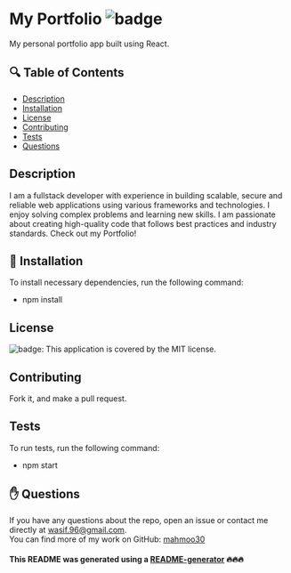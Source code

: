 # My Portfolio ![badge](https://img.shields.io/badge/license-MIT-brightgreen)
My personal portfolio app built using React.

<!-- ![HOME](https://github.com/mahmoo30/portfolio/blob/main/images/home.png)
![ABOUT](https://github.com/mahmoo30/portfolio/blob/main/images/about.png)
![PROJECTS](https://github.com/mahmoo30/portfolio/blob/main/images/projects.png)
![CONTACT](https://github.com/mahmoo30/portfolio/blob/main/images/contact.png)
 -->

## 🔍 Table of Contents
- [Description](#description)
- [Installation](#install)
- [License](#license)
- [Contributing](#contribute)
- [Tests](#test)
- [Questions](#questions)

## Description
I am a fullstack developer with experience in building scalable, secure and reliable web applications using various frameworks and technologies. I enjoy solving complex problems and learning new skills. I am passionate about creating high-quality code that follows best practices and industry standards. Check out my Portfolio!

## 💾 Installation
To install necessary dependencies, run the following command:
- npm install

## License
![badge](https://img.shields.io/badge/license-MIT-brightgreen): This application is covered by the MIT license. 

## Contributing
Fork it, and make a pull request.

## Tests
To run tests, run the following command:
- npm start

## ✋ Questions
If you have any questions about the repo, open an issue or contact me directly at wasif.96@gmail.com. <br />
You can find more of my work on GitHub: [mahmoo30](https://github.com/mahmoo30)

#### This README was generated using a [README-generator](https://github.com/mahmoo30/readmegenerator) 🔥🔥🔥
<!-- 
Launched Application: [My Portfolio]() -->
